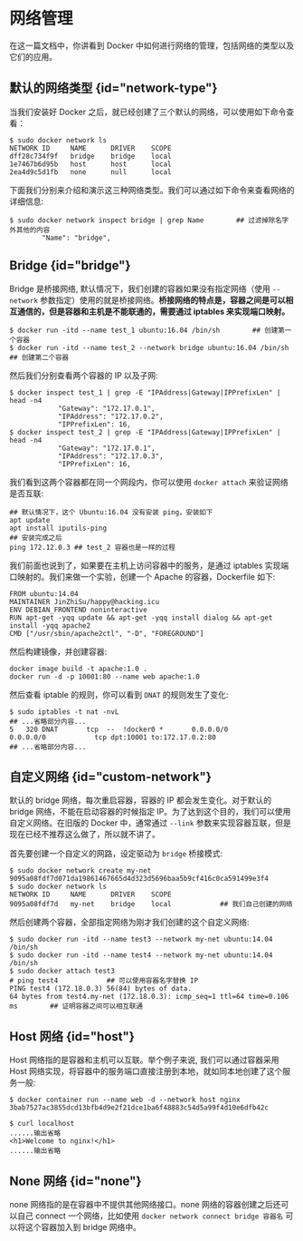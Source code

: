 # 网络管理 

在这一篇文档中，你讲看到 Docker 中如何进行网络的管理，包括网络的类型以及它们的应用。

## 默认的网络类型 {id="network-type"}

当我们安装好 Docker 之后，就已经创建了三个默认的网络，可以使用如下命令查看：
```shell
$ sudo docker network ls
NETWORK ID     NAME      DRIVER    SCOPE
dff28c734f9f   bridge    bridge    local
1e7467b6d95b   host      host      local
2ea4d9c5d1fb   none      null      local
```
下面我们分别来介绍和演示这三种网络类型。我们可以通过如下命令来查看网络的详细信息:
```shell
$ sudo docker network inspect bridge | grep Name		## 过滤掉除名字外其他的内容
        "Name": "bridge",
```

## Bridge {id="bridge"}

Bridge 是桥接网络, 默认情况下，我们创建的容器如果没有指定网络（使用 `--network` 参数指定）使用的就是桥接网络。**桥接网络的特点是，容器之间是可以相互通信的，但是容器和主机是不能联通的，需要通过 iptables 来实现端口映射。**
```shell
$ docker run -itd --name test_1 ubuntu:16.04 /bin/sh		## 创建第一个容器
$ docker run -itd --name test_2 --network bridge ubuntu:16.04 /bin/sh  ## 创建第二个容器
```
然后我们分别查看两个容器的 IP 以及子网:
```shell
$ docker inspect test_1 | grep -E "IPAddress|Gateway|IPPrefixLen" | head -n4
            "Gateway": "172.17.0.1",
            "IPAddress": "172.17.0.2",
            "IPPrefixLen": 16,
$ docker inspect test_2 | grep -E "IPAddress|Gateway|IPPrefixLen" | head -n4
            "Gateway": "172.17.0.1",
            "IPAddress": "172.17.0.3",
            "IPPrefixLen": 16,
```
我们看到这两个容器都在同一个网段内，你可以使用 `docker attach` 来验证网络是否互联:
```shell
## 默认情况下，这个 Ubuntu:16.04 没有安装 ping，安装如下
apt update
apt install iputils-ping
## 安装完成之后
ping 172.12.0.3 ## test_2 容器也是一样的过程
```
我们前面也说到了，如果要在主机上访问容器中的服务，是通过 iptables 实现端口映射的。我们来做一个实验，创建一个 Apache 的容器，Dockerfile 如下:

```Docker
FROM ubuntu:14.04
MAINTAINER JinZhiSu/happy@hacking.icu
ENV DEBIAN_FRONTEND noninteractive
RUN apt-get -yqq update && apt-get -yqq install dialog && apt-get install -yqq apache2
CMD ["/usr/sbin/apache2ctl", "-D", "FOREGROUND"]
```

然后构建镜像，并创建容器:

```shell
docker image build -t apache:1.0 .
docker run -d -p 10001:80 --name web apache:1.0
```
然后查看 iptable 的规则，你可以看到 `DNAT` 的规则发生了变化:
```shell
$ sudo iptables -t nat -nvL
## ...省略部分内容...
5   320 DNAT       tcp  --  !docker0 *       0.0.0.0/0            0.0.0.0/0            tcp dpt:10001 to:172.17.0.2:80
## ...省略部分内容...
```

## 自定义网络 {id="custom-network"}

默认的 bridge 网络，每次重启容器，容器的 IP 都会发生变化。对于默认的 bridge 网络，不能在启动容器的时候指定 IP。为了达到这个目的，我们可以使用自定义网络。在旧版的 Docker 中，通常通过 `--link` 参数来实现容器互联，但是现在已经不推荐这么做了，所以就不讲了。

首先要创建一个自定义的网路，设定驱动为 `bridge` 桥接模式:
```shell
$ sudo docker network create my-net
9095a08fdf7d071da19861467665d4d323d5696baa5b9cf416c0ca591499e3f4
$ sudo docker network ls
NETWORK ID     NAME      DRIVER    SCOPE
9095a08fdf7d   my-net    bridge    local			## 我们自己创建的网络
```
然后创建两个容器，全部指定网络为刚才我们创建的这个自定义网络:
```shell
$ sudo docker run -itd --name test3 --network my-net ubuntu:14.04 /bin/sh
$ sudo docker run -itd --name test4 --network my-net ubuntu:14.04 /bin/sh
$ sudo docker attach test3
# ping test4			## 可以使用容器名字替换 IP
PING test4 (172.18.0.3) 56(84) bytes of data.
64 bytes from test4.my-net (172.18.0.3): icmp_seq=1 ttl=64 time=0.106 ms		## 证明容器之间可以相互联通
```

## Host 网络 {id="host"}

Host 网络指的是容器和主机可以互联。举个例子来说, 我们可以通过容器采用 Host 网络实现，将容器中的服务端口直接注册到本地，就如同本地创建了这个服务一般:
```shell
$ docker container run --name web -d --network host nginx
3bab7527ac3855dcd13bfb4d9e2f21dce1ba6f48883c54d5a99f4d10e6dfb42c

$ curl localhost
......输出省略
<h1>Welcome to nginx!</h1>
......输出省略
```

## None 网络 {id="none"}

none 网络指的是在容器中不提供其他网络接口。none 网络的容器创建之后还可以自己 connect 一个网络，比如使用 `docker network connect bridge 容器名` 可以将这个容器加入到 bridge 网络中。
